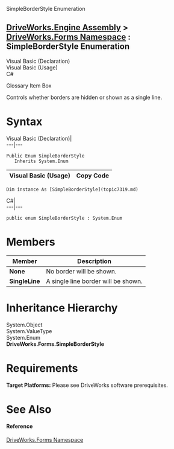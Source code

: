 SimpleBorderStyle Enumeration   
  
[DriveWorks.Engine Assembly](topic2156.md) > [DriveWorks.Forms Namespace](topic7266.md) : SimpleBorderStyle Enumeration  
---  
  
Visual Basic (Declaration)    
Visual Basic (Usage)    
C# 

Glossary Item Box

Controls whether borders are hidden or shown as a single line. 

# Syntax

Visual Basic (Declaration)|   
---|---  
      
    
    Public Enum SimpleBorderStyle 
       Inherits System.Enum  
  
Visual Basic (Usage)| Copy Code  
---|---  
      
    
    Dim instance As [SimpleBorderStyle](topic7319.md)  
  
C#|   
---|---  
      
    
    public enum SimpleBorderStyle : System.Enum   
  
# Members

Member| Description  
---|---  
**None**|  No border will be shown.  
**SingleLine**|  A single line border will be shown.  
  
# Inheritance Hierarchy

System.Object  
System.ValueType  
System.Enum  
**DriveWorks.Forms.SimpleBorderStyle**  


# Requirements

**Target Platforms:** Please see DriveWorks software prerequisites.

# See Also

#### Reference

[DriveWorks.Forms Namespace](topic7266.md)


